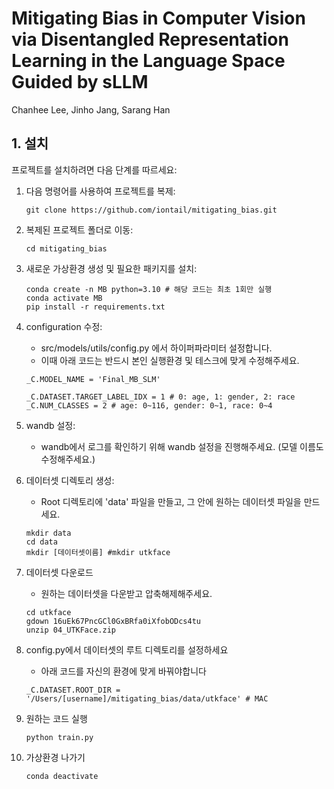 # Mitigating Bias in Computer Vision via Disentangled Representation Learning in the Language Space Guided by sLLM

Chanhee Lee, Jinho Jang, Sarang Han



## 1. 설치 

프로젝트를 설치하려면 다음 단계를 따르세요:

1. 다음 명령어를 사용하여 프로젝트를 복제:
   ```
   git clone https://github.com/iontail/mitigating_bias.git
   ```
2. 복제된 프로젝트 폴더로 이동:
   ```
   cd mitigating_bias
   ```
3. 새로운 가상환경 생성 및 필요한 패키지를 설치:
   ```
   conda create -n MB python=3.10 # 해당 코드는 최초 1회만 실행
   conda activate MB  
   pip install -r requirements.txt
   ```

4. configuration 수정:
   - src/models/utils/config.py 에서 하이퍼파라미터 설정합니다.
   - 이때 아래 코드는 반드시 본인 실행환경 및 테스크에 맞게 수정해주세요.
   ```
   _C.MODEL_NAME = 'Final_MB_SLM'
   
   _C.DATASET.TARGET_LABEL_IDX = 1 # 0: age, 1: gender, 2: race
   _C.NUM_CLASSES = 2 # age: 0~116, gender: 0~1, race: 0~4
   ```

5. wandb 설정:
   - wandb에서 로그를 확인하기 위해 wandb 설정을 진행해주세요. (모델 이름도 수정해주세요.)
      

7. 데이터셋 디렉토리 생성:
   - Root 디렉토리에 'data' 파일을 만들고, 그 안에 원하는 데이터셋 파일을 만드세요.
   ```
   mkdir data
   cd data
   mkdir [데이터셋이름] #mkdir utkface
   ```
8. 데이터셋 다운로드
   - 원하는 데이터셋을 다운받고 압축해제해주세요.
   ```
   cd utkface
   gdown 16uEk67PncGCl0GxBRfa0iXfobODcs4tu
   unzip 04_UTKFace.zip
   ```
7. config.py에서 데이터셋의 루트 디렉토리를 설정하세요
   - 아래 코드를 자신의 환경에 맞게 바꿔야합니다
   ```
   _C.DATASET.ROOT_DIR = '/Users/[username]/mitigating_bias/data/utkface' # MAC
   ```
9. 원하는 코드 실행
   ```
   python train.py
   ```
10. 가상환경 나가기
    ```
    conda deactivate
    ```
